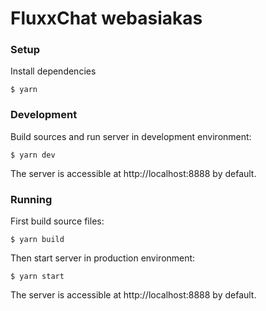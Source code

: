 # FluxxChat webasiakas

### Setup

Install dependencies

```
$ yarn
```

### Development

Build sources and run server in development environment:

```
$ yarn dev
```

The server is accessible at http://localhost:8888 by default.

### Running

First build source files:

```
$ yarn build
```

Then start server in production environment:

```
$ yarn start
```

The server is accessible at http://localhost:8888 by default.